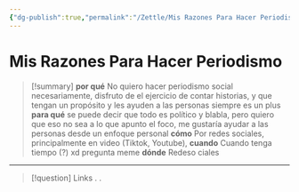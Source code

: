 ```yaml
---
{"dg-publish":true,"permalink":"/Zettle/Mis Razones Para Hacer Periodismo/","title":"Mis Razones Para Hacer Periodismo","tags":["ZeType/Idea",""],"updated":"2023-09-25T12:37:13.198-05:00"}
---
```



# Mis Razones Para Hacer Periodismo

> [!summary] 
> **por qué**
> No quiero hacer periodismo social necesariamente, disfruto de el ejercicio de contar historias, y que tengan un propósito y les ayuden a las personas siempre es un plus
 > **para qué**
> se puede decir que todo es político y blabla, pero quiero que eso no sea a lo que apunto el foco, me gustaría ayudar a las personas desde un enfoque personal
> **cómo**
> Por redes sociales, principalmente en video (Tiktok, Youtube), 
> **cuando** 
> Cuando tenga tiempo (?) xd pregunta meme
> **dónde**
> Redeso ciales

- - - 
> [!question] Links
> .
> .
